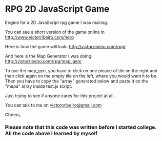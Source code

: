# RPG 2D JavaScript Game
Engine for a 2D JavaScript rpg game I was making.

You can see a short version of the game online in http://www.victorribeiro.com/hero

Here is how the game will look: http://victorribeiro.com/rpg/

And here is the Map Generator I was doing: http://victorribeiro.com/rpg/map_gen/ 

To use the map_gen, you have to click on one pieace of tile on the right and then click again on the empty tile on the left, where you would want it to be. Then you have to copy the "array" generated below and paste it on the "mapa" array inside test.js script.

Just trying to see if anyone cares for this project at all.

You can talk to me on victorqribeiro@gmail.com

Cheers,


### Please note that this code was written before I started college. All the code above I learned by myself
